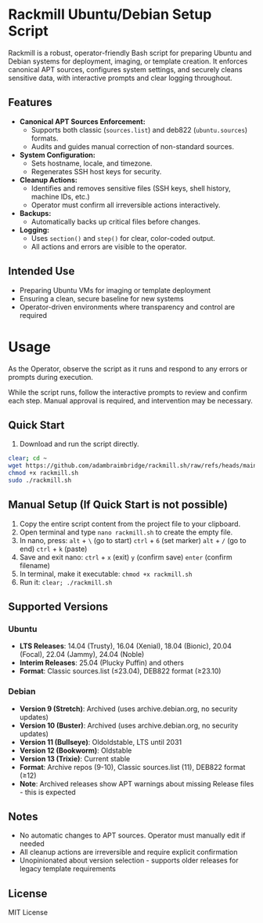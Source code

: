 # Rackmill Ubuntu/Debian Setup Script

Rackmill is a robust, operator-friendly Bash script for preparing Ubuntu and Debian systems for deployment, imaging, or template creation. It enforces canonical APT sources, configures system settings, and securely cleans sensitive data, with interactive prompts and clear logging throughout.

## Features
- **Canonical APT Sources Enforcement:**
  - Supports both classic (`sources.list`) and deb822 (`ubuntu.sources`) formats.
  - Audits and guides manual correction of non-standard sources.
- **System Configuration:**
  - Sets hostname, locale, and timezone.
  - Regenerates SSH host keys for security.
- **Cleanup Actions:**
  - Identifies and removes sensitive files (SSH keys, shell history, machine IDs, etc.)
  - Operator must confirm all irreversible actions interactively.
- **Backups:**
  - Automatically backs up critical files before changes.
- **Logging:**
  - Uses `section()` and `step()` for clear, color-coded output.
  - All actions and errors are visible to the operator.

## Intended Use
- Preparing Ubuntu VMs for imaging or template deployment
- Ensuring a clean, secure baseline for new systems
- Operator-driven environments where transparency and control are required

# Usage

As the Operator, observe the script as it runs and respond to any errors or prompts during execution.

While the script runs, follow the interactive prompts to review and confirm each step. Manual approval is required, and intervention may be necessary.

## Quick Start

1. Download and run the script directly.

```bash
clear; cd ~
wget https://github.com/adambraimbridge/rackmill.sh/raw/refs/heads/main/rackmill.sh -O rackmill.sh
chmod +x rackmill.sh
sudo ./rackmill.sh
```

## Manual Setup (If Quick Start is not possible)

1. Copy the entire script content from the project file to your clipboard.
2. Open terminal and type `nano rackmill.sh` to create the empty file.
3. In nano, press:
    `alt` + `\` (go to start)
    `ctrl` + `6` (set marker)
    `alt` + `/` (go to end)
    `ctrl` + `k` (paste)
4. Save and exit nano:
    `ctrl` + `x` (exit)
    `y` (confirm save)
    `enter` (confirm filename)
5. In terminal, make it executable:
    `chmod +x rackmill.sh`
6. Run it:
    `clear; ./rackmill.sh`

## Supported Versions

### Ubuntu
- **LTS Releases**: 14.04 (Trusty), 16.04 (Xenial), 18.04 (Bionic), 20.04 (Focal), 22.04 (Jammy), 24.04 (Noble)
- **Interim Releases**: 25.04 (Plucky Puffin) and others
- **Format**: Classic sources.list (≤23.04), DEB822 format (≥23.10)

### Debian
- **Version 9 (Stretch)**: Archived (uses archive.debian.org, no security updates)
- **Version 10 (Buster)**: Archived (uses archive.debian.org, no security updates)
- **Version 11 (Bullseye)**: Oldoldstable, LTS until 2031
- **Version 12 (Bookworm)**: Oldstable
- **Version 13 (Trixie)**: Current stable
- **Format**: Archive repos (9-10), Classic sources.list (11), DEB822 format (≥12)
- **Note**: Archived releases show APT warnings about missing Release files - this is expected

## Notes
- No automatic changes to APT sources. Operator must manually edit if needed
- All cleanup actions are irreversible and require explicit confirmation
- Unopinionated about version selection - supports older releases for legacy template requirements

## License
MIT License
